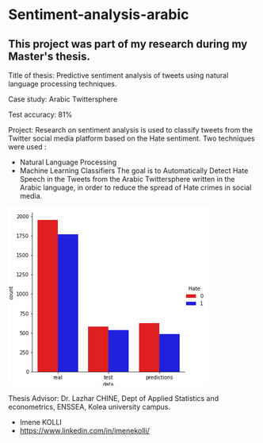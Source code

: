 # Sentiment-analysis-arabic

## This project was part of my research during my Master's thesis.

Title of thesis: Predictive sentiment analysis of tweets using natural language processing techniques.

Case study: Arabic Twittersphere

Test accuracy: 81%


Project:
Research on sentiment analysis is used to classify tweets from the Twitter social media platform based on the Hate sentiment. Two techniques were used :
- Natural Language Processing
- Machine Learning Classifiers
The goal is to Automatically Detect Hate Speech in the Tweets from the Arabic Twittersphere written in the Arabic language, in order to reduce the spread of Hate crimes in social media.


![Results](https://github.com/imene-swaan/Sentiment-analysis-arabic/blob/main/Results.png)


Thesis Advisor:
Dr. Lazhar CHINE, Dept of Applied Statistics and econometrics, ENSSEA, Kolea university campus.

- Imene KOLLI
- https://www.linkedin.com/in/imenekolli/
